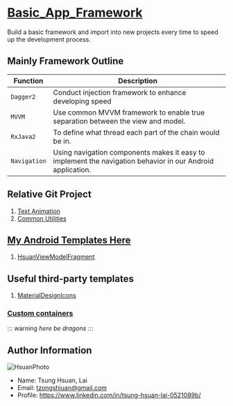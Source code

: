 # [Basic_App_Framework](https://github.com/tzongshiuan/Basic_App_Framework)
Build a basic framework and import into new projects every time to speed up the development process.

## Mainly Framework Outline
| Function | Description |
| -------- | ----------- |
| `Dagger2` | Conduct injection framework to enhance developing speed |
| `MVVM` | Use common MVVM framework to enable true separation between the view and  model. |
| `RxJava2` | To define what thread each part of the chain would be in. |
| `Navigation` | Using navigation components makes it easy to implement the navigation behavior in our Android application. |

## Relative Git Project
1. [Text Animation](https://github.com/tzongshiuan/text_animation)
2. [Common Utilities](https://github.com/tzongshiuan/utils)

## [My Android Templates Here](https://github.com/tzongshiuan/android_templates)
1. [HsuanViewModelFragment](https://github.com/tzongshiuan/android_templates/tree/master/other/HsuanViewModelFragment)

## Useful third-party templates
1. [MaterialDesignIcons](https://github.com/intrications/material-design-icons-adt-template)

### [Custom containers](https://github.com/markdown-it/markdown-it-container)

::: warning
*here be dragons*
:::

## Author Information
![HsuanPhoto](https://i.imgur.com/T50aHcd.jpg)

+ Name: Tsung Hsuan, Lai
+ Email: tzongshiuan@gmail.com
+ Profile: https://www.linkedin.com/in/tsung-hsuan-lai-0521089b/
